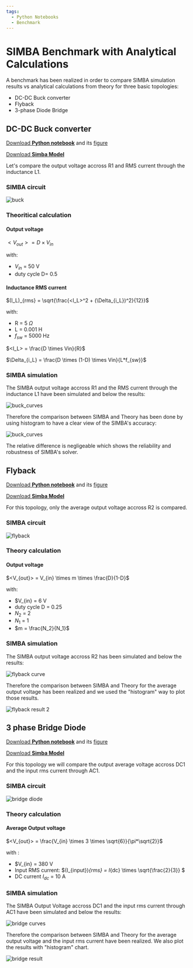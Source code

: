```yaml
---
tags:
  - Python Notebooks
  - Benchmark
---
```


# SIMBA Benchmark with Analytical Calculations

A benchmark has been realized in order to compare SIMBA simulation results vs analytical calculations from theory for three basic topologies:

* DC-DC Buck converter
* Flyback
* 3-phase Diode Bridge 


## DC-DC Buck converter

[Download **Python notebook**](buckchopper/Buck_simba_th.ipynb) and its [figure](buckchopper/fig/buck.png)

[Download **Simba Model**](buckchopper/buck.jsimba)

Let's compare the output voltage accross R1 and RMS current through the inductance L1.


### SIMBA circuit

![buck](buckchopper/fig/buck.png)


### Theoritical calculation

#### Output voltage

$<V_{out}> =  D \times V_{in}$

with:

* $V_{in}$ = 50 V
* duty cycle D= 0.5 

#### Inductance RMS current

$(I_L)_{rms} = \sqrt{\frac{<I_L>^2 + (\Delta_{i_L})^2}{12}}$

with: 

* R = 5 $\Omega$
* L = 0.001 H
* $f_{sw}$ = 5000 Hz

$<I_L> = \frac{D \times Vin}{R}$

$\Delta_{i_L} = \frac{D \times (1-D) \times Vin}{L*f_{sw}}$


### SIMBA simulation

The SIMBA output voltage accross R1 and the RMS current through the inductance L1 have been simulated and below the results:

![buck_curves](buckchopper/fig/buck_curves.png)

Therefore the comparison between SIMBA and Theory has been done by using histogram to have a clear view of the SIMBA's accuracy:

![buck_curves](buckchopper/fig/result1.png)

The relative difference is negligeable which shows the reliability and robustness of SIMBA's solver.


## Flyback

[Download **Python notebook**](flyback/flyback_simba_th.ipynb) and its [figure](flyback/fig/flyback.png)

[Download **Simba Model**](flyback/flyback_converter.jsimba)

For this topology, only the average output voltage accross R2 is compared.


### SIMBA circuit

![flyback](flyback/fig/flyback.png)

### Theory calculation

#### Output voltage

$<V_{out}> =  V_{in} \times m \times \frac{D}{1-D}$

with:

* $V_{in} = 6 V
* duty cycle D = 0.25
* $N_2$ = 2
* $N_1$ = 1
* $m = \frac{N_2}{N_1}$


### SIMBA simulation

The SIMBA output voltage accross R2 has been simulated and below the results:

![flyback curve](flyback/fig/flyback_curve.png)

Therefore the comparison between SIMBA and Theory for the average output voltage has been realized and we used the "histogram" way to plot those results.

![flyback result 2](flyback/fig/result2.png)



## 3 phase Bridge Diode

[Download **Python notebook**](diodebridge/Bridge_simba_th.ipynb) and its [figure](diodebridge/fig/diode_bridge.png)

[Download **Simba Model**](diodebridge/3ph_bridge_diode.jsimba)

For this topology we will compare the output average voltage accross DC1 and the input rms current through AC1.

### SIMBA circuit

![bridge diode](diodebridge/fig/diode_bridge.png)


### Theory calculation

#### Average Output voltage

$<V_{out}> =  \frac{V_{in} \times 3 \times \sqrt{6}}{\pi*\sqrt{2}}$

with :

* $V_{in} = 380 V
* Input RMS current: $(I_{input})_{rms} = I_{dc} \times \sqrt{\frac{2}{3}} $
* DC current $I_{dc}$ = 10 A

### SIMBA simulation

The SIMBA Output Voltage accross DC1 and the input rms current through AC1 have been simulated and below the results:

![bridge curves](diodebridge/fig/bridge_curves.png)

Therefore the comparison between SIMBA and Theory for the average output voltage and the input rms current have been realized.
We also plot the results with "histogram" chart. 

![bridge result](diodebridge/fig/result3.png)